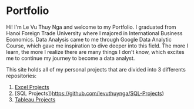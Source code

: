 # Portfolio

Hi! I'm Le Vu Thuy Nga and welcome to my Portfolio. I graduated from Hanoi Foreign Trade University where I majored in International Business Economics. Data Analysis came to me through Google Data Analytic Course, which gave me inspiration to dive deeper into this field. The more I learn, the more I realize there are many things I don't know, which excites me to continue my journey to become a data analyst. 
<br />

This site holds all of my personal projects that are divided into 3 differents repositories:
1. [Excel Projects](https://github.com/levuthuynga/Excel-Projects)
2. [SQL Projects])https://github.com/levuthuynga/SQL-Projects)
3. [Tableau Projects](https://github.com/levuthuynga/Tableau-Projects)

